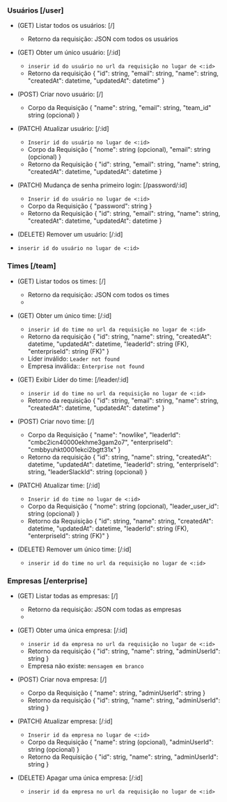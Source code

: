 ### Usuários [/user]
- (GET) Listar todos os usuários:  [/]
  - Retorno da requisição: JSON com todos os usuários
  
- (GET) Obter um único usuário: [/:id]
  - `inserir id do usuário no url da requisição no lugar de <:id>`
  - Retorno da requisição 
      {
      "id": string,
      "email": string,
      "name": string,
      "createdAt": datetime,
      "updatedAt": datetime"
      }

- (POST) Criar novo usuário: [/]
  - Corpo da Requisição
    {
      "name": string,
      "email": string,
      "team_id" string (opcional)
    }

- (PATCH) Atualizar usuário: [/:id]
  - `Inserir id do usuário no lugar de <:id>`
  - Corpo da Requisição
    {
    "nome": string (opcional),
    "email": string (opcional)
    }
  - Retorno da Requisição
    {
      "id": string,
      "email": string,
      "name": string,
      "createdAt": datetime,
      "updatedAt": datetime
    }

- (PATCH) Mudança de senha primeiro login: [/password/:id]
  - `Inserir id do usuário no lugar de <:id>`
  - Corpo da Requisição
    {
      "password": string
    }
  - Retorno da Requisição
    {
      "id": string,
      "email": string,
      "name": string,
      "createdAt": datetime,
      "updatedAt": datetime
    }

- (DELETE) Remover um usuário: [/:id]
- `inserir id do usuário no lugar de <:id>`

### Times [/team]
- (GET) Listar todos os times:  [/]
  - Retorno da requisição: JSON com todos os times
  - 
- (GET) Obter um único time: [/:id]
  - `inserir id do time no url da requisição no lugar de <:id>`
  - Retorno da requisição
    {
      "id": string,
      "name": string,
      "createdAt": datetime,
      "updatedAt": datetime,
      "leaderId": string (FK),
      "enterpriseId": string (FK)"
    }
  - Líder inválido: `Leader not found`
  - Empresa inválida:: `Enterprise not found`

- (GET) Exibir Líder do time: [/leader/:id]
  - `inserir id do time no url da requisição no lugar de <:id>`
  - Retorno da requisição
    {
      "id": string,
      "email": string,
      "name": string,
      "createdAt": datetime,
      "updatedAt": datetime"
    }

- (POST) Criar novo time: [/]
  - Corpo da Requisição
    {
    "name": "nowlike",
    "leaderId": "cmbc2icn40000ekhme3gam2o7",
    "enterpriseId": "cmbbyuhkt0001ekci2bgtt31x"
    }
  - Retorno da requisição
    {
    "id": string,
    "name": string,
    "createdAt": datetime,
    "updatedAt": datetime,
    "leaderId": string,
    "enterpriseId": string,
    "leaderSlackId": string (opcional)
    }
    

- (PATCH) Atualizar time: [/:id]
  - `Inserir id do time no lugar de <:id>`
  - Corpo da Requisição
    {
    "nome": string (opcional),
    "leader_user_id": string (opcional)
    }
  - Retorno da Requisição
    {
      "id": string,
      "name": string,
      "createdAt": datetime,
      "updatedAt": datetime,
      "leaderId": string (FK),
      "enterpriseId": string (FK)"
    }

- (DELETE) Remover um único time: [/:id]
  - `inserir id do time no url da requisição no lugar de <:id>`

### Empresas [/enterprise]

- (GET) Listar todas as empresas:  [/]
  - Retorno da requisição: JSON com todas as empresas
  - 
- (GET) Obter uma única empresa: [/:id]
  - `inserir id da empresa no url da requisição no lugar de <:id>`
  - Retorno da requisição
    {
      "id": string,
      "name": string,
      "adminUserId": string
    }
  - Empresa não existe: `mensagem em branco`

- (POST) Criar nova empresa: [/]
  - Corpo da Requisição
    {
      "name": string,
      "adminUserId": string
    }
  - Retorno da requisição
    {
      "id": string,
      "name": string,
      "adminUserId": string
    }
    

- (PATCH) Atualizar empresa: [/:id]
  - `Inserir id da empresa no lugar de <:id>`
  - Corpo da Requisição
    {
      "name": string (opcional),
      "adminUserId": string (opcional)
    }
  - Retorno da Requisição
    {
      "id": strig,
      "name": string,
      "adminUserId": string
    }

- (DELETE) Apagar uma única empresa: [/:id]
  - `inserir id da empresa no url da requisição no lugar de <:id>`